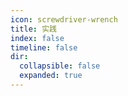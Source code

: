 ```yaml
---
icon: screwdriver-wrench
title: 实践
index: false
timeline: false
dir:
  collapsible: false
  expanded: true
---
```

